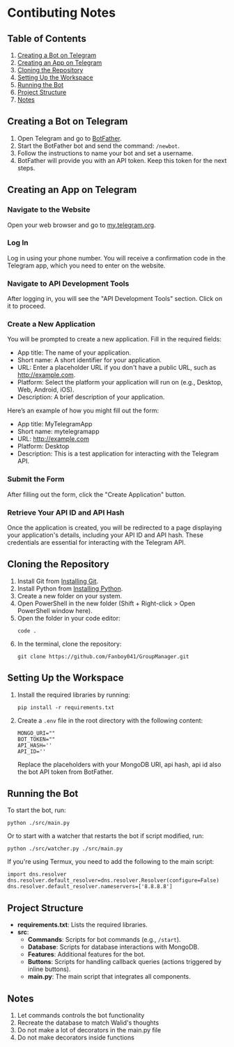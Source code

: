 # Contibuting Notes

## Table of Contents

1. [Creating a Bot on Telegram](#creating-a-bot-on-telegram)
2. [Creating an App on Telegram](#creating-an-app-on-telegram)
3. [Cloning the Repository](#cloning-the-repository)
4. [Setting Up the Workspace](#setting-up-the-workspace)
5. [Running the Bot](#running-the-bot)
6. [Project Structure](#project-structure)
7. [Notes](#notes)

## Creating a Bot on Telegram

1. Open Telegram and go to [BotFather](https://t.me/BotFather).
2. Start the BotFather bot and send the command: `/newbot`.
3. Follow the instructions to name your bot and set a username.
4. BotFather will provide you with an API token. Keep this token for the next steps.

## Creating an App on Telegram

### Navigate to the Website

Open your web browser and go to [my.telegram.org](https://my.telegram.org/).

### Log In

Log in using your phone number. You will receive a confirmation code in the Telegram app, which you need to enter on the website.

### Navigate to API Development Tools

After logging in, you will see the "API Development Tools" section. Click on it to proceed.

### Create a New Application

You will be prompted to create a new application. Fill in the required fields:

- App title: The name of your application.
- Short name: A short identifier for your application.
- URL: Enter a placeholder URL if you don't have a public URL, such as http://example.com.
- Platform: Select the platform your application will run on (e.g., Desktop, Web, Android, iOS).
- Description: A brief description of your application.

Here’s an example of how you might fill out the form:

- App title: MyTelegramApp
- Short name: mytelegramapp
- URL: http://example.com
- Platform: Desktop
- Description: This is a test application for interacting with the Telegram API.

### Submit the Form

After filling out the form, click the "Create Application" button.

### Retrieve Your API ID and API Hash

Once the application is created, you will be redirected to a page displaying your application's details, including your API ID and API hash. These credentials are essential for interacting with the Telegram API.

## Cloning the Repository

1. Install Git from [Installing Git](https://git-scm.com/book/en/v2/Getting-Started-Installing-Git).
2. Install Python from [Installing Python](https://python.org/downloads/).
3. Create a new folder on your system.
4. Open PowerShell in the new folder (Shift + Right-click > Open PowerShell window here).
5. Open the folder in your code editor:
    ```
    code .
    ```
6. In the terminal, clone the repository:
    ```
    git clone https://github.com/Fanboy041/GroupManager.git
    ```

## Setting Up the Workspace

1. Install the required libraries by running:
    ```
    pip install -r requirements.txt
    ```
2. Create a `.env` file in the root directory with the following content:
    ```
    MONGO_URI=""
    BOT_TOKEN=""
    API_HASH=''
    API_ID=''
    ```
    Replace the placeholders with your MongoDB URI, api hash, api id also the bot API token from BotFather.

## Running the Bot

To start the bot, run:
```
python ./src/main.py
```
Or to start with a watcher that restarts the bot if script modified, run:
```
python ./src/watcher.py ./src/main.py
```
If you're using Termux, you need to add the following to the main script:
```
import dns.resolver
dns.resolver.default_resolver=dns.resolver.Resolver(configure=False)
dns.resolver.default_resolver.nameservers=['8.8.8.8']
```
## Project Structure

- **requirements.txt**: Lists the required libraries.
- **src**:
  - **Commands**: Scripts for bot commands (e.g., `/start`).
  - **Database**: Scripts for database interactions with MongoDB.
  - **Features**: Additional features for the bot.
  - **Buttons**: Scripts for handling callback queries (actions triggered by inline buttons).
  - **main.py**: The main script that integrates all components.

## Notes

1. Let commands controls the bot functionality
2. Recreate the database to match Walid's thoughts
3. Do not make a lot of decorators in the main.py file
4. Do not make decorators inside functions